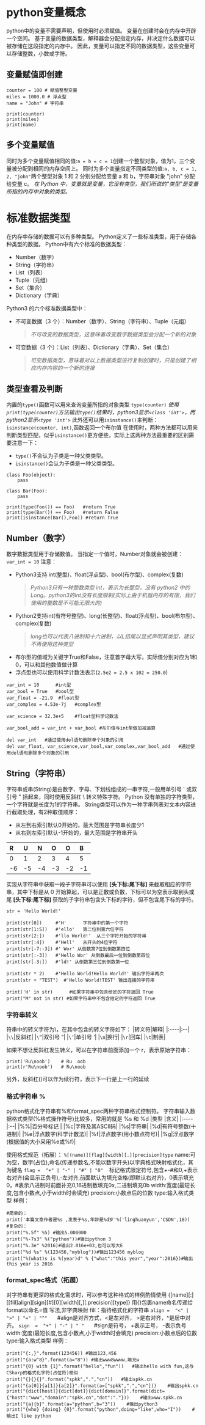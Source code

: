 # python变量概念
python中的变量不需要声明，但使用时必须赋值。
变量在创建时会在内存中开辟一个空间。
基于变量的数据类型，解释器会分配指定内存，并决定什么数据可以被存储在这段指定的内存中。
因此，变量可以指定不同的数据类型，这些变量可以存储整数，小数或字符。
## 变量赋值即创建
```
counter = 100 # 赋值整型变量
miles = 1000.0 # 浮点型
name = "John" # 字符串

print(counter)
print(miles)
print(name)
```
## 多个变量赋值
同时为多个变量赋值相同的值:`a = b = c = 1`创建一个整型对象，值为1，三个变量被分配到相同的内存空间上。
同时为多个变量指定不同类型的值:`a, b, c = 1, 2, "john"`两个整型对象 1 和 2 分别分配给变量 a 和 b，字符串对象 "john" 分配给变量 c。
_在 Python 中，变量就是变量，它没有类型，我们所说的"类型"是变量所指的内存中对象的类型。_
# 标准数据类型
在内存中存储的数据可以有多种类型。
Python定义了一些标准类型，用于存储各种类型的数据。
Python中有六个标准的数据类型：
* Number（数字）
* String（字符串）
* List（列表）
* Tuple（元组）
* Set（集合）
* Dictionary（字典）

Python3 的六个标准数据类型中：
* 不可变数据（3 个）：Number（数字）、String（字符串）、Tuple（元组）
  >_不可改变的数据类型，这意味着改变数字数据类型会分配一个新的对象_
* 可变数据（3 个）：List（列表）、Dictionary（字典）、Set（集合）
  >_可变数据类型，意味着对以上数据类型进行复制创建时，只是创建了相应内存内容的一个新的连接_
## 类型查看及判断
内置的`type()`函数可以用来查询变量所指的对象类型
`type(counter)`
_使用`print(type(counter)`方法输出`type()`结果时，python3显示`<class 'int'>`，而python2显示`<type 'int'>`_
此外还可以用`isinstance()`来判断：
`isinstance(counter, int)`,函数返回一个布尔值
在使用时，两种方法都可以用来判断类型匹配，似乎`isinstance()`更方便些，实际上这两种方法最重要的区别需要注意一下：
* `type()`不会认为子类是一种父类类型。
* `isinstance()`会认为子类是一种父类类型。
```
class Foo(object):
    pass

class Bar(Foo):
    pass

print(type(Foo()) == Foo)   #return True
print(type(Bar()) == Foo)   #return False
print(isinstance(Bar(),Foo)) #return True
```
## Number（数字）
数字数据类型用于存储数值。
当指定一个值时，Number对象就会被创建：`var_int = 10`
注意：
* Python3支持 int(整型)、float(浮点型)、bool(布尔型)、complex(复数)
   > _Python3只有一种整数类型 int，表示为长整型，没有 python2 中的 Long。python3的int没有长度限制(实际上由于机器内存的有限，我们使用的整数是不可能无限大的)_
* Python2支持int(有符号整型)、long(长整型)、float(浮点型)、bool(布尔型)、complex(复数)
   >_long也可以代表八进制和十六进制，以L结尾以显式声明其类型，建议不再使用这种类型_
* 布尔型的值域为关键字True和False，注意首字母大写，实际值分别对应为1和0，可以和其他数值做计算
* 浮点型也可以使用科学计数法表示(`2.5e2 = 2.5 x 102 = 250.0`)
```
var_int = 10      #int型
var_bool = True   #bool型
var_float = -21.9  #float型
var_complex = 4.53e-7j   #complex型

var_science = 32.3e+5    #float型科学记数法

var_bool_add = var_int + var_bool #布尔值与int型做加减运算

del var_int   #通过使用del语句删除单个对象的引用
del var_float, var_science,var_bool,var_complex,var_bool_add   #通过使用del语句删除多个对象的引用
``` 
## String（字符串）
字符串或串(String)是由数字、字母、下划线组成的一串字符,一般用单引号 ' 或双引号 " 括起来，同时使用反斜杠 \ 转义特殊字符。
Python 没有单独的字符类型，一个字符就是长度为1的字符串。
String类型可以作为一种字串列表对文本内容进行截取处理，有2种取值顺序：
* 从左到右索引默认0开始的，最大范围是字符串长度少1
* 从右到左索引默认-1开始的，最大范围是字符串开头

|  R|  U|  N|  O|  O|  B|
|:--|:--|:--|:--|:--|:--|
|  0|  1|  2|  3|  4|  5|
| -6| -5| -4| -3| -2| -1|

实现从字符串中获取一段子字符串可以使用 __[头下标:尾下标]__ 来截取相应的字符串，其中下标是从 0 开始算起，可以是正数或负数，下标可以为空表示取到头或尾
__[头下标:尾下标]__ 获取的子字符串包含头下标的字符，但不包含尾下标的字符。
```
str = 'Hello World!'

print(str[0])     #'H'      字符串中的第一个字符
print(str[1:5])   #'ello'   第二位到第六位字符
print(str[2:])    #'llo World!'  从三个字符开始的字符串
print(str[:4])    #'Hell'   从开头的4位字符 
print(str[-7:-3]) #' Wor' 从倒数第7位到倒数第四位
print(str[:-3])   #'Hello Wor' 从倒数最后一位到倒数第四位
print(str[-3:])   #'ld!' 从倒数第三位到倒数第一位

print(str * 2)    #'Hello World!Hello World!' 输出字符串两次
print(str + "TEST")  #'Hello World!TEST' 输出连接的字符串

print('H' in str)      #如果字符串中包含给定的字符返回 True
print("M" not in str) #如果字符串中不包含给定的字符返回 True
```
### 字符串转义
符串中的转义字符为\，在其中包含的转义字符如下：
|转义符|解释|
|:----|:--|
|`\\`|反斜杠\|
|`\”`|双引号 “|
|`\’`|单引号 ‘|
|`\n`|换行|
|`\r`|回车|
|`\t`|制表|

如果不想让反斜杠发生转义，可以在字符串前面添加一个 r，表示原始字符串：
```
print('Ru\noob')    # Ru  oob
print(r'Ru\noob')   # Ru\noob
```
另外，反斜杠(\)可以作为续行符，表示下一行是上一行的延续

### 格式字符串  % 
python格式化字符串有%和format_spec两种字符串格式控制符。
字符串输入数据格式类型(%格式操作符号)比较多，常用的就是 %s 和 %d 
|类型 |含义|
|:----|:--|
|%%|百分号标记 |
|%c|字符及其ASCII码|
|%s|字符串| 
|%d|有符号整数(十进制)| 
|%e|浮点数字(科学计数法)|
|%f|浮点数字(用小数点符号)|
|%g|浮点数字(根据值的大小采用%e或%f)| 

使用格式规范（拓展）：
`%[(name)][flag][width][.][precision]type`
name:可为空，数字(占位),命名(传递参数名,不能以数字开头)以字典格式映射格式化，其为键名
`flag =  "+" | "-" | "#" | "0"　` 标记格式限定符号,包含+-#和0,+表示右对齐(会显示正负号),-左对齐,前面默认为填充空格(即默认右对齐)，0表示填充0，#表示八进制时前面补充0,16进制数填充0x,二进制填充0b
width:宽度(最短长度,包含小数点,小于width时会填充)
precision:小数点后的位数 
type:输入格式类型
样例：
```
#简单的：
print('本篇文章作者是%s ,发表于%s,年龄是%d岁'%('linghuanyun','CSDN',18))
#复杂的：
print("%.5f" %5) #输出5.000000
print("%-7s3" %("python"))#输出python 3
print("%.3e" %2016)#输出2.016e+03,也可以写大E
print("%d %s" %(123456,"myblog"))#输出123456 myblog
print("%(what)s is %(year)d" % {"what":"this year","year":2016})#输出this year is 2016
```
### format_spec格式（拓展）
对字符串有更深的格式化需求时，可以参考这种格式的样例酌情使用
{[name][:][[fill]align][sign][#][0][width][,][.precision][type]}
用{}包裹name命名传递给format以命名=值 写法,非字典映射
fill：指待格式化的字符串
`align =  "<" | ">" | "=" | "^"　`　#align是对齐方式，<是左对齐， >是右对齐，^是居中对齐。
`sign  =  "+" | "-" | " "　`　#sign是符号， +表示正号， -表示负号
width:宽度(最短长度,包含小数点,小于width时会填充)
precision:小数点后的位数
type:输入格式类型 
样例：
```
print("{:,}".format(123456)) #输出123,456
print("{a:w^8}".format(a="8")) #输出www8wwww,填充w
print("{0} with {1}".format("hello","fun"))   #输出hello with fun,这与CSharp的格式化字符(占位符)相似
print("{}{}{}".format("spkk",".","cn"))   #输出spkk.cn
print("{a[0]}{a[1]}{a[2]}".format(a=["spkk",".","cn"]))    #输出spkk.cn
print("{dict[host]}{dict[dot]}{dict[domain]}".format(dict={"host":"www","domain":"spkk.cn","dot":"."}))    #输出www.spkk.cn
print("{a}{b}".format(a="python",b="3"))    #输出python3
print("{who} {doing} {0}".format("python",doing="like",who="I"))    #输出I like python
```
